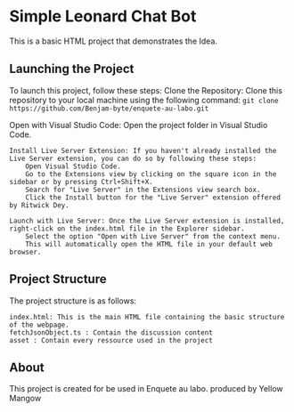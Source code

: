 # Simple Leonard Chat Bot

This is a basic HTML project that demonstrates the Idea.

## Launching the Project

To launch this project, follow these steps:
Clone the Repository: Clone this repository to your local machine using the following command:
`git clone https://github.com/Benjam-byte/enquete-au-labo.git`

Open with Visual Studio Code: Open the project folder in Visual Studio Code.

    Install Live Server Extension: If you haven't already installed the Live Server extension, you can do so by following these steps:
        Open Visual Studio Code.
        Go to the Extensions view by clicking on the square icon in the sidebar or by pressing Ctrl+Shift+X.
        Search for "Live Server" in the Extensions view search box.
        Click the Install button for the "Live Server" extension offered by Ritwick Dey.

    Launch with Live Server: Once the Live Server extension is installed, right-click on the index.html file in the Explorer sidebar.
        Select the option "Open with Live Server" from the context menu.
        This will automatically open the HTML file in your default web browser.

## Project Structure

The project structure is as follows:

    index.html: This is the main HTML file containing the basic structure of the webpage.
    fetchJsonObject.ts : Contain the discussion content 
    asset : Contain every ressource used in the project 

## About

This project is created for be used in Enquete au labo. produced by Yellow Mangow